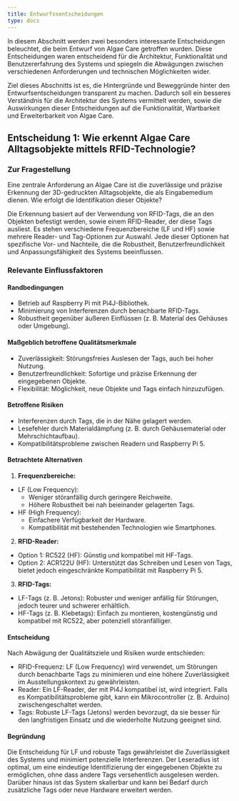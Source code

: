 ```yaml
---
title: Entwurfssentscheidungen
type: docs
---
```

In diesem Abschnitt werden zwei besonders interessante Entscheidungen beleuchtet, die beim Entwurf von Algae Care getroffen wurden. Diese Entscheidungen waren entscheidend für die Architektur, Funktionalität und Benutzererfahrung des Systems und spiegeln die Abwägungen zwischen verschiedenen Anforderungen und technischen Möglichkeiten wider.

Ziel dieses Abschnitts ist es, die Hintergründe und Beweggründe hinter den Entwurfsentscheidungen transparent zu machen. Dadurch soll ein besseres Verständnis für die Architektur des Systems vermittelt werden, sowie die Auswirkungen dieser Entscheidungen auf die Funktionalität, Wartbarkeit und Erweiterbarkeit von Algae Care.

## Entscheidung 1: Wie erkennt Algae Care Alltagsobjekte mittels RFID-Technologie?

### Zur Fragestellung

Eine zentrale Anforderung an Algae Care ist die zuverlässige und präzise Erkennung der 3D-gedruckten Alltagsobjekte, die als Eingabemedium dienen. Wie erfolgt die Identifikation dieser Objekte?

Die Erkennung basiert auf der Verwendung von RFID-Tags, die an den Objekten befestigt werden, sowie einem RFID-Reader, der diese Tags ausliest. Es stehen verschiedene Frequenzbereiche (LF und HF) sowie mehrere Reader- und Tag-Optionen zur Auswahl. Jede dieser Optionen hat spezifische Vor- und Nachteile, die die Robustheit, Benutzerfreundlichkeit und Anpassungsfähigkeit des Systems beeinflussen.

### Relevante Einflussfaktoren

#### Randbedingungen

- Betrieb auf Raspberry Pi mit Pi4J-Bibliothek.
- Minimierung von Interferenzen durch benachbarte RFID-Tags.
- Robustheit gegenüber äußeren Einflüssen (z. B. Material des Gehäuses oder Umgebung).

#### Maßgeblich betroffene Qualitätsmerkmale

- Zuverlässigkeit: Störungsfreies Auslesen der Tags, auch bei hoher Nutzung.
- Benutzerfreundlichkeit: Sofortige und präzise Erkennung der eingegebenen Objekte.
- Flexibilität: Möglichkeit, neue Objekte und Tags einfach hinzuzufügen.

#### Betroffene Risiken

- Interferenzen durch Tags, die in der Nähe gelagert werden.
- Lesefehler durch Materialdämpfung (z. B. durch Gehäusematerial oder Mehrschichtaufbau).
- Kompatibilitätsprobleme zwischen Readern und Raspberry Pi 5.

#### Betrachtete Alternativen

1. **Frequenzbereiche:**
- LF (Low Frequency):
    - Weniger störanfällig durch geringere Reichweite.
    - Höhere Robustheit bei nah beieinander gelagerten Tags.
- HF (High Frequency):
    - Einfachere Verfügbarkeit der Hardware.
    - Kompatibilität mit bestehenden Technologien wie Smartphones.
2. **RFID-Reader:**
- Option 1: RC522 (HF): Günstig und kompatibel mit HF-Tags.
- Option 2: ACR122U (HF): Unterstützt das Schreiben und Lesen von Tags, bietet jedoch eingeschränkte Kompatibilität mit Raspberry Pi 5.
3. **RFID-Tags:**
- LF-Tags (z. B. Jetons): Robuster und weniger anfällig für Störungen, jedoch teurer und schwerer erhältlich.
- HF-Tags (z. B. Klebetags): Einfach zu montieren, kostengünstig und kompatibel mit RC522, aber potenziell störanfälliger.

#### Entscheidung

Nach Abwägung der Qualitätsziele und Risiken wurde entschieden:

- RFID-Frequenz: LF (Low Frequency) wird verwendet, um Störungen durch benachbarte Tags zu minimieren und eine höhere Zuverlässigkeit im Ausstellungskontext zu gewährleisten.
- Reader: Ein LF-Reader, der mit Pi4J kompatibel ist, wird integriert. Falls es Kompatibilitätsprobleme gibt, kann ein Mikrocontroller (z. B. Arduino) zwischengeschaltet werden.
- Tags: Robuste LF-Tags (Jetons) werden bevorzugt, da sie besser für den langfristigen Einsatz und die wiederholte Nutzung geeignet sind.

#### Begründung

Die Entscheidung für LF und robuste Tags gewährleistet die Zuverlässigkeit des Systems und minimiert potenzielle Interferenzen. Der Leseradius ist optimal, um eine eindeutige Identifizierung der eingegebenen Objekte zu ermöglichen, ohne dass andere Tags versehentlich ausgelesen werden. Darüber hinaus ist das System skalierbar und kann bei Bedarf durch zusätzliche Tags oder neue Hardware erweitert werden.